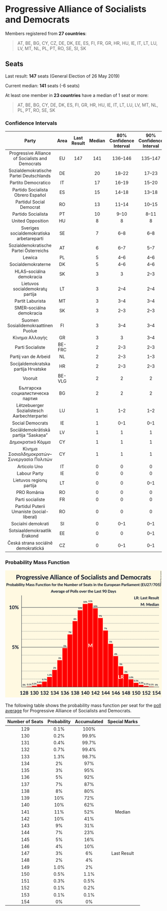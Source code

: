 # Progressive Alliance of Socialists and Democrats

Members registered from **27 countries**:

> AT, BE, BG, CY, CZ, DE, DK, EE, ES, FI, FR, GR, HR, HU, IE, IT, LT, LU, LV, MT, NL, PL, PT, RO, SE, SI, SK

## Seats

Last result: **147** seats (General Election of 26 May 2019)

Current median: **141** seats (-6 seats)

At least one member in **23 countries** have a median of 1 seat or more:

> AT, BE, BG, CY, DE, DK, ES, FI, GR, HR, HU, IE, IT, LT, LU, LV, MT, NL, PL, PT, RO, SE, SK

### Confidence Intervals

| Party | Area | Last Result | Median | 80% Confidence Interval | 90% Confidence Interval | 95% Confidence Interval | 99% Confidence Interval |
|:-----:|:----:|:-----------:|:------:|:-----------------------:|:-----------------------:|:-----------------------:|:-----------------------:|
| Progressive Alliance of Socialists and Democrats | EU | 147 | 141 | 136–146 | 135–147 | 133–148 | 131–151 |
| Sozialdemokratische Partei Deutschlands | DE | | 20 | 18–22 | 17–23 | 16–23 | 16–24 |
| Partito Democratico | IT | | 17 | 16–19 | 15–20 | 15–20 | 14–21 |
| Partido Socialista Obrero Español | ES | | 15 | 14–18 | 13–18 | 13–18 | 12–19 |
| Partidul Social Democrat | RO | | 13 | 11–14 | 10–15 | 10–15 | 10–15 |
| Partido Socialista | PT | | 10 | 9–10 | 8–11 | 8–11 | 8–11 |
| United Opposition | HU | | 8 | 8 | 8 | 8 | 8 |
| Sveriges socialdemokratiska arbetareparti | SE | | 7 | 6–8 | 6–8 | 6–8 | 6–8 |
| Sozialdemokratische Partei Österreichs | AT | | 6 | 6–7 | 5–7 | 5–7 | 5–7 |
| Lewica | PL | | 5 | 4–6 | 4–6 | 4–7 | 3–7 |
| Socialdemokraterne | DK | | 5 | 4–6 | 4–6 | 4–6 | 4–6 |
| HLAS–sociálna demokracia | SK | | 3 | 3 | 2–3 | 2–4 | 2–4 |
| Lietuvos socialdemokratų partija | LT | | 3 | 2–4 | 2–4 | 2–4 | 2–4 |
| Partit Laburista | MT | | 3 | 3–4 | 3–4 | 3–4 | 3–4 |
| SMER–sociálna demokracia | SK | | 3 | 2–3 | 2–3 | 2–3 | 2–3 |
| Suomen Sosialidemokraattinen Puolue | FI | | 3 | 3–4 | 3–4 | 3–4 | 3–4 |
| Κίνημα Αλλαγής | GR | | 3 | 3 | 3–4 | 3–4 | 2–4 |
| Parti Socialiste | BE-FRC | | 2 | 2–3 | 2–3 | 2–3 | 2–3 |
| Partij van de Arbeid | NL | | 2 | 2–3 | 1–3 | 1–3 | 1–4 |
| Socijaldemokratska partija Hrvatske | HR | | 2 | 2–3 | 2–3 | 2–3 | 2–3 |
| Vooruit | BE-VLG | | 2 | 2 | 2 | 2 | 1–2 |
| Българска социалистическа партия | BG | | 2 | 2 | 2 | 2 | 2 |
| Lëtzebuerger Sozialistesch Aarbechterpartei | LU | | 1 | 1–2 | 1–2 | 1–2 | 1–2 |
| Social Democrats | IE | | 1 | 0–1 | 0–1 | 0–1 | 0–2 |
| Sociāldemokrātiskā partija “Saskaņa” | LV | | 1 | 1 | 1 | 1 | 1 |
| Δημοκρατικό Κόμμα | CY | | 1 | 1 | 1 | 1 | 1 |
| Κίνημα Σοσιαλδημοκρατών–Συνεργασία Πολιτών | CY | | 1 | 1 | 1 | 1 | 1 |
| Articolo Uno | IT | | 0 | 0 | 0 | 0 | 0 |
| Labour Party | IE | | 0 | 0 | 0 | 0 | 0 |
| Lietuvos regionų partija | LT | | 0 | 0 | 0–1 | 0–1 | 0–1 |
| PRO România | RO | | 0 | 0 | 0 | 0 | 0 |
| Parti socialiste | FR | | 0 | 0 | 0 | 0 | 0 |
| Partidul Puterii Umaniste (social-liberal) | RO | | 0 | 0 | 0 | 0 | 0 |
| Socialni demokrati | SI | | 0 | 0–1 | 0–1 | 0–1 | 0–1 |
| Sotsiaaldemokraatlik Erakond | EE | | 0 | 0 | 0–1 | 0–1 | 0–1 |
| Česká strana sociálně demokratická | CZ | | 0 | 0–1 | 0–1 | 0–1 | 0–2 |

### Probability Mass Function

![Graph with seats probability mass function not yet produced](average-2022-06-30-seats-pmf-progressiveallianceofsocialistsanddemocrats.png "Seats Probability Mass Function")

The following table shows the probability mass function per seat for the [poll average](average-2022-06-30.html) for Progressive Alliance of Socialists and Democrats.

| Number of Seats | Probability | Accumulated | Special Marks |
|:---------------:|:-----------:|:-----------:|:-------------:|
| 129 | 0.1% | 100% |  |
| 130 | 0.2% | 99.9% |  |
| 131 | 0.4% | 99.7% |  |
| 132 | 0.7% | 99.4% |  |
| 133 | 1.3% | 98.7% |  |
| 134 | 2% | 97% |  |
| 135 | 3% | 95% |  |
| 136 | 5% | 92% |  |
| 137 | 7% | 87% |  |
| 138 | 8% | 80% |  |
| 139 | 10% | 72% |  |
| 140 | 10% | 62% |  |
| 141 | 11% | 52% | Median |
| 142 | 10% | 41% |  |
| 143 | 9% | 31% |  |
| 144 | 7% | 23% |  |
| 145 | 5% | 16% |  |
| 146 | 4% | 10% |  |
| 147 | 3% | 6% | Last Result |
| 148 | 2% | 4% |  |
| 149 | 1.0% | 2% |  |
| 150 | 0.5% | 1.1% |  |
| 151 | 0.3% | 0.5% |  |
| 152 | 0.1% | 0.2% |  |
| 153 | 0.1% | 0.1% |  |
| 154 | 0% | 0% |  |


